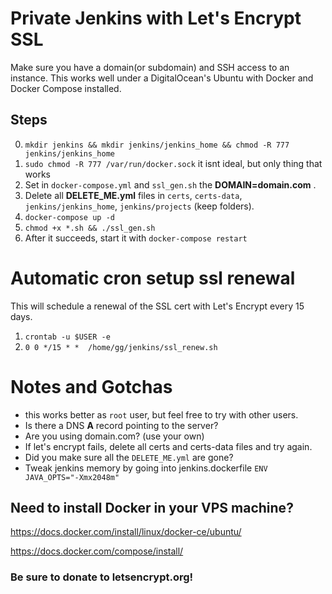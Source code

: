 # Private Jenkins with Let's Encrypt SSL

Make sure you have a domain(or subdomain) and SSH access to an instance. This works well under a DigitalOcean's Ubuntu with Docker and Docker Compose installed.

## Steps
0. `mkdir jenkins && mkdir jenkins/jenkins_home && chmod -R 777 jenkins/jenkins_home`
1. `sudo chmod -R 777 /var/run/docker.sock` it isnt ideal, but only thing that works
2. Set in `docker-compose.yml` and `ssl_gen.sh` the **DOMAIN=domain.com** .
3. Delete all **DELETE_ME.yml** files in `certs`, `certs-data`, `jenkins/jenkins_home`, `jenkins/projects` (keep folders).
4. `docker-compose up -d`
5. `chmod +x *.sh && ./ssl_gen.sh`  
6. After it succeeds, start it with `docker-compose restart`

# Automatic cron setup ssl renewal

This will schedule a renewal of the SSL cert with Let's Encrypt every 15 days.
1. `crontab -u $USER -e`
2. `0 0 */15 * *  /home/gg/jenkins/ssl_renew.sh`

# Notes and Gotchas
- this works better as `root` user, but feel free to try with other users.
- Is there a DNS **A** record pointing to the server?
- Are you using domain.com? (use your own)
- If let's encrypt fails, delete all certs and certs-data files and try again.
- Did you make sure all the `DELETE_ME.yml` are gone?
- Tweak jenkins memory by going into jenkins.dockerfile `ENV JAVA_OPTS="-Xmx2048m"`

## Need to install Docker in your VPS machine?
https://docs.docker.com/install/linux/docker-ce/ubuntu/

https://docs.docker.com/compose/install/

### Be sure to donate to **letsencrypt.org**!
